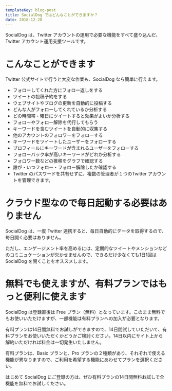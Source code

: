 ```yaml
---
templateKey: blog-post
title: SocialDog ではどんなことができますか？
date: 2018-12-28
---
```


SocialDog は、Twitter アカウントの運用で必要な機能をすべて盛り込んだ、Twitter アカウント運用支援ツールです。

# こんなことができます
Twitter 公式サイトで行うと大変な作業も、SocialDog なら簡単に行えます。

* フォローしてくれた方にフォロー返しをする
* ツイートの投稿予約をする
* ウェブサイトやブログの更新を自動的に投稿する
* どんな人がフォローしてくれているか分析する
* どの時間帯・曜日にツイートすると効果がよいか分析する
* フォローやフォロー解除を代行してもらう
* キーワードを含むツイートを自動的に収集する
* 他のアカウントのフォロワーをフォローする
* キーワードをツイートしたユーザーをフォローする
* プロフィールにキーワードが含まれるユーザーをフォローする
* フォローバック率が高いキーワードがどれか分析する
* フォロワー数などの推移をグラフで確認する
* 誰が・いつフォロー・フォロー解除したか確認する
* Twitter のパスワードを共有せずに、複数の管理者が１つのTwitter アカウントを管理できます。

# クラウド型なので毎日起動する必要はありません
SocialDog は、一度 Twitter 連携すると、毎日自動的にデータを取得するので、毎日開く必要はありません。

ただし、エンゲージメント率を高めるには、定期的なツイートやメンションなどのコミニュケーションが欠かせませんので、できるだけ少なくても1日1回はSocialDog を開くことをオススメします。

# 無料でも使えますが、有料プランではもっと便利に使えます

SocialDog は登録直後は Free プラン（無料）となっています。このまま無料でもお使いいただけますが、一部機能は有料プランへの加入が必要となります。

有料プランは14日間無料でお試しができますので、14日間試していただいて、有料プランをお使いいただくかどうかご検討ください。14日以内にサイト上から解約いただければ料金は一切発生いたしません。

有料プランは、Basic プランと、Pro プランの２種類があり、それぞれで使える機能が異なりますので、ご利用を希望する機能にあわせてプランを選択ください。

はじめて SocialDog にご登録の方は、ぜひ有料プランの14日間無料お試しで全機能を無料でお試しください。